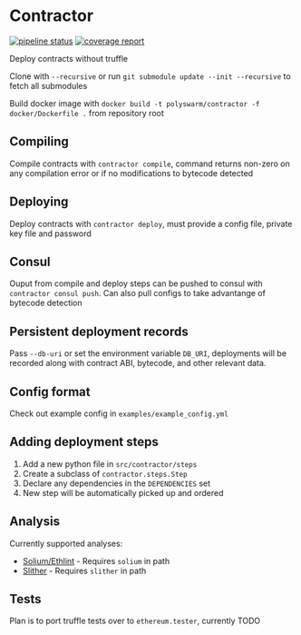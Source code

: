 # Contractor

[![pipeline status](https://gitlab.polyswarm.io/externalci/contractor/badges/master/pipeline.svg)](https://gitlab.polyswarm.io/externalci/contractor/commits/master)
[![coverage report](https://gitlab.polyswarm.io/externalci/contractor/badges/master/coverage.svg)](https://gitlab.polyswarm.io/externalci/contractor/commits/master)

Deploy contracts without truffle

Clone with `--recursive` or run `git submodule update --init --recursive` to fetch all submodules

Build docker image with `docker build -t polyswarm/contractor -f docker/Dockerfile .` from repository root

## Compiling

Compile contracts with `contractor compile`, command returns non-zero on any compilation error or if no modifications to bytecode detected

## Deploying

Deploy contracts with `contractor deploy`, must provide a config file, private key file and password

## Consul

Ouput from compile and deploy steps can be pushed to consul with `contractor consul push`.
Can also pull configs to take advantange of bytecode detection

## Persistent deployment records

Pass `--db-uri` or set the environment variable `DB_URI`, deployments will be recorded along with contract ABI, bytecode, and other relevant data.

## Config format

Check out example config in `examples/example_config.yml`

## Adding deployment steps

1. Add a new python file in `src/contractor/steps`
1. Create a subclass of `contractor.steps.Step`
1. Declare any dependencies in the `DEPENDENCIES` set
1. New step will be automatically picked up and ordered

## Analysis

Currently supported analyses:

- [Solium/Ethlint](https://github.com/duaraghav8/Ethlint) - Requires `solium` in path
- [Slither](https://github.com/trailofbits/slither) - Requires `slither` in path

## Tests

Plan is to port truffle tests over to `ethereum.tester`, currently TODO
